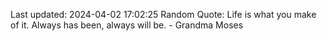 Last updated: 2024-04-02 17:02:25
Random Quote: Life is what you make of it. Always has been, always will be. - Grandma Moses
